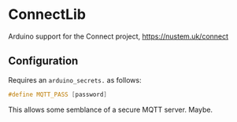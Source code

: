 # ConnectLib
Arduino support for the Connect project, https://nustem.uk/connect


## Configuration

Requires an `arduino_secrets.` as follows:

```cpp
#define MQTT_PASS [password]
```

This allows some semblance of a secure MQTT server. Maybe.